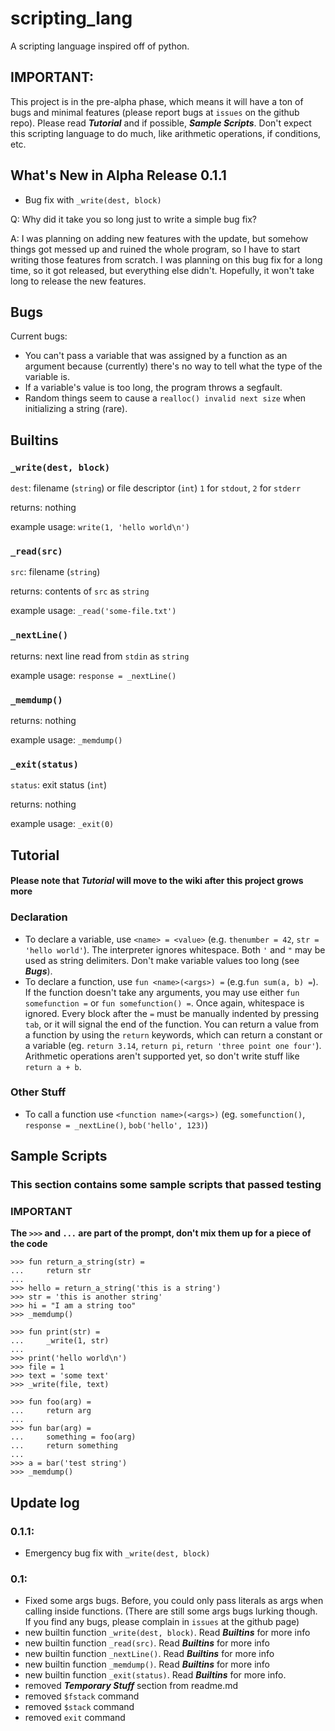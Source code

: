 # scripting_lang
A scripting language inspired off of python.
## IMPORTANT:
This project is in the pre-alpha phase, which means it will have a ton of bugs and minimal features (please report bugs at `issues` on the github repo). Please read ***Tutorial*** and if possible, ***Sample Scripts***. Don't expect this scripting language to do much, like arithmetic operations, if conditions, etc.
## What's New in Alpha Release 0.1.1
* Bug fix with `_write(dest, block)`

Q: Why did it take you so long just to write a simple bug fix?

A: I was planning on adding new features with the update, but somehow things got messed up and ruined the whole program, so I have to start writing those features from scratch. I was planning on this bug fix for a long time, so it got released, but everything else didn't. Hopefully, it won't take long to release the new features.
## Bugs
Current bugs:
* You can't pass a variable that was assigned by a function as an argument because (currently) there's no way to tell what the type of the variable is.
* If a variable's value is too long, the program throws a segfault.
* Random things seem to cause a `realloc() invalid next size` when initializing a string (rare).
## Builtins
### `_write(dest, block)`

`dest`: filename (`string`) or file descriptor (`int`) `1` for `stdout`, `2` for 
`stderr`

returns: nothing

example usage: `write(1, 'hello world\n')`
### `_read(src)`
`src`: filename (`string`)

returns: contents of `src` as `string`

example usage: `_read('some-file.txt')`
### `_nextLine()`
returns: next line read from `stdin` as `string`

example usage: `response = _nextLine()`
### `_memdump()`
returns: nothing

example usage: `_memdump()`
### `_exit(status)`
`status`: exit status (`int`)

returns: nothing

example usage: `_exit(0)`
## Tutorial
#### Please note that ***Tutorial*** will move to the wiki after this project grows more
### Declaration
* To declare a variable, use `<name> = <value>` (e.g. `thenumber = 42`, `str = 'hello world'`). The interpreter ignores whitespace. Both `'` and `"` may be used as string delimiters. Don't make variable values too long (see ***Bugs***).
* To declare a function, use `fun <name>(<args>) =` (e.g.`fun sum(a, b) =`). If the function doesn't take any arguments, you may use either `fun somefunction =` or `fun somefunction() =`. Once again, whitespace is ignored. Every block after the `=` must be manually indented by pressing `tab`, or it will signal the end of the function. You can return a value from a function by using the `return` keywords, which can return a constant or a variable (eg. `return 3.14`, `return pi`, `return 'three point one four'`). Arithmetic operations aren't supported yet, so don't write stuff like `return a + b`.
### Other Stuff
* To call a function use `<function name>(<args>)` (eg. `somefunction()`, `response = _nextLine()`, `bob('hello', 123)`)
## Sample Scripts
### This section contains some sample scripts that passed testing
### IMPORTANT
**The `>>>` and `...` are part of the prompt, don't mix them up for a piece of the code**
```
>>> fun return_a_string(str) =
...     return str
... 
>>> hello = return_a_string('this is a string')
>>> str = 'this is another string'
>>> hi = "I am a string too"
>>> _memdump()
```
```
>>> fun print(str) =
...     _write(1, str)
...
>>> print('hello world\n')
>>> file = 1
>>> text = 'some text'
>>> _write(file, text)
```
```
>>> fun foo(arg) =
...     return arg
...
>>> fun bar(arg) =
...     something = foo(arg)
...     return something
...
>>> a = bar('test string')
>>> _memdump()
```
## Update log
### 0.1.1:
* Emergency bug fix with `_write(dest, block)`
### 0.1:
* Fixed some args bugs. Before, you could only pass literals as args when calling inside functions. (There are still some args bugs lurking though. If you find any bugs, please complain in `issues` at the github page)
* new builtin function `_write(dest, block)`. Read ***Builtins*** for more info
* new builtin function `_read(src)`. Read ***Builtins*** for more info
* new builtin function `_nextLine()`. Read ***Builtins*** for more info
* new builtin function `_memdump()`. Read ***Builtins*** for more info
* new builtin function `_exit(status)`. Read ***Builtins*** for more info.
* removed ***Temporary Stuff*** section from readme.md
* removed `$fstack` command
* removed `$stack` command
* removed `exit` command